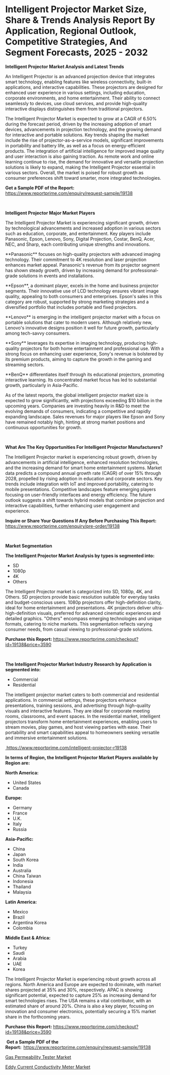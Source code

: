 <p><h1>Intelligent Projector Market Size, Share & Trends Analysis Report By Application, Regional Outlook, Competitive Strategies, And Segment Forecasts, 2025 - 2032</h1></p><p><strong>Intelligent Projector Market Analysis and Latest Trends</strong></p>
<p><p>An Intelligent Projector is an advanced projection device that integrates smart technology, enabling features like wireless connectivity, built-in applications, and interactive capabilities. These projectors are designed for enhanced user experience in various settings, including education, corporate environments, and home entertainment. Their ability to connect seamlessly to devices, use cloud services, and provide high-quality interactive displays distinguishes them from traditional projectors.</p><p>The Intelligent Projector Market is expected to grow at a CAGR of 6.50% during the forecast period, driven by the increasing adoption of smart devices, advancements in projection technology, and the growing demand for interactive and portable solutions. Key trends shaping the market include the rise of projector-as-a-service models, significant improvements in portability and battery life, as well as a focus on energy-efficient products. The integration of artificial intelligence for improved image quality and user interaction is also gaining traction. As remote work and online learning continue to rise, the demand for innovative and versatile projection solutions is likely to expand, making the Intelligent Projector essential in various sectors. Overall, the market is poised for robust growth as consumer preferences shift toward smarter, more integrated technologies.</p></p>
<p><strong>Get a Sample PDF of the Report:&nbsp;</strong> <a href="https://www.reportprime.com/enquiry/request-sample/19138?utm_campaign=2039&utm_medium=2&utm_source=Github&utm_content=ia&utm_term=19032025&utm_id=intelligent-projector">https://www.reportprime.com/enquiry/request-sample/19138</a></p>
<p>&nbsp;</p>
<p><strong>Intelligent Projector Major Market Players</strong></p>
<p><p>The Intelligent Projector Market is experiencing significant growth, driven by technological advancements and increased adoption in various sectors such as education, corporate, and entertainment. Key players include Panasonic, Epson, Lenovo, Sony, Digital Projection, Costar, BenQ, Acer, NEC, and Sharp, each contributing unique strengths and innovations.</p><p>**Panasonic** focuses on high-quality projectors with advanced imaging technology. Their commitment to 4K resolution and laser projection enhances market appeal. Panasonic's revenue from its projector segment has shown steady growth, driven by increasing demand for professional-grade solutions in events and installations.</p><p>**Epson**, a dominant player, excels in the home and business projector segments. Their innovative use of LCD technology ensures vibrant image quality, appealing to both consumers and enterprises. Epson's sales in this category are robust, supported by strong marketing strategies and a diversified portfolio that includes portable and fixed projectors.</p><p>**Lenovo** is emerging in the intelligent projector market with a focus on portable solutions that cater to modern users. Although relatively new, Lenovo's innovative designs position it well for future growth, particularly among tech-savvy consumers.</p><p>**Sony** leverages its expertise in imaging technology, producing high-quality projectors for both home entertainment and professional use. With a strong focus on enhancing user experience, Sony's revenue is bolstered by its premium products, aiming to capture the growth in the gaming and streaming sectors.</p><p>**BenQ** differentiates itself through its educational projectors, promoting interactive learning. Its concentrated market focus has led to substantial growth, particularly in Asia-Pacific.</p><p>As of the latest reports, the global intelligent projector market size is expected to grow significantly, with projections exceeding $10 billion in the upcoming years. Companies are investing heavily in R&D to meet the evolving demands of consumers, indicating a competitive and rapidly expanding landscape. Sales revenues for major players like Epson and Sony have remained notably high, hinting at strong market positions and continuous opportunities for growth.</p></p>
<p>&nbsp;</p>
<p><strong>What Are The Key Opportunities For Intelligent Projector Manufacturers?</strong></p>
<p><p>The Intelligent Projector market is experiencing robust growth, driven by advancements in artificial intelligence, enhanced resolution technologies, and the increasing demand for smart home entertainment systems. Market data predicts a compound annual growth rate (CAGR) of over 15% through 2028, propelled by rising adoption in education and corporate sectors. Key trends include integration with IoT and improved portability, catering to mobile presentations. Competitive landscapes feature emerging players focusing on user-friendly interfaces and energy efficiency. The future outlook suggests a shift towards hybrid models that combine projection and interactive capabilities, further enhancing user engagement and experience.</p></p>
<p><strong>Inquire or Share Your Questions If Any Before Purchasing This Report:</strong> <a href="https://www.reportprime.com/enquiry/pre-order/19138?utm_campaign=2039&utm_medium=2&utm_source=Github&utm_content=ia&utm_term=19032025&utm_id=intelligent-projector">https://www.reportprime.com/enquiry/pre-order/19138</a></p>
<p>&nbsp;</p>
<p><strong>Market Segmentation</strong></p>
<p><strong>The Intelligent Projector Market Analysis by types is segmented into:</strong></p>
<p><ul><li>SD</li><li>1080p</li><li>4K</li><li>Others</li></ul></p>
<p><p>The Intelligent Projector market is categorized into SD, 1080p, 4K, and Others. SD projectors provide basic resolution suitable for everyday tasks and budget-conscious users. 1080p projectors offer high-definition clarity, ideal for home entertainment and presentations. 4K projectors deliver ultra-high-definition visuals, preferred for advanced cinematic experiences and detailed graphics. "Others" encompass emerging technologies and unique formats, catering to niche markets. This segmentation reflects varying consumer needs, from casual viewing to professional-grade solutions.</p></p>
<p><strong>Purchase this Report:&nbsp;</strong><a href="https://www.reportprime.com/checkout?id=19138&price=3590&utm_campaign=2039&utm_medium=2&utm_source=Github&utm_content=ia&utm_term=19032025&utm_id=intelligent-projector">https://www.reportprime.com/checkout?id=19138&price=3590</a></p>
<p>&nbsp;</p>
<p><strong>The Intelligent Projector Market Industry Research by Application is segmented into:</strong></p>
<p><ul><li>Commercial</li><li>Residential</li></ul></p>
<p><p>The intelligent projector market caters to both commercial and residential applications. In commercial settings, these projectors enhance presentations, training sessions, and advertising through high-quality visuals and interactive features. They are ideal for corporate meeting rooms, classrooms, and event spaces. In the residential market, intelligent projectors transform home entertainment experiences, enabling users to stream movies, play games, and host viewing parties with ease. Their portability and smart capabilities appeal to homeowners seeking versatile and immersive entertainment solutions.</p></p>
<p><a href="https://www.reportprime.com/intelligent-projector-r19138?utm_campaign=2039&utm_medium=2&utm_source=Github&utm_content=ia&utm_term=19032025&utm_id=intelligent-projector">&nbsp;https://www.reportprime.com/intelligent-projector-r19138</a></p>
<p><strong>In terms of Region, the Intelligent Projector Market Players available by Region are:</strong></p>
<p>
    <p> <strong> North America: </strong>
        <ul>
            <li>United States</li>
            <li>Canada</li>
        </ul>
        </p> 
    <p> <strong> Europe: </strong>
        <ul>
            <li>Germany</li>
            <li>France</li>
            <li>U.K.</li>
            <li>Italy</li>
            <li>Russia</li>
        </ul>
        </p> 
    <p> <strong> Asia-Pacific: </strong>
        <ul>
            <li>China</li>
            <li>Japan</li>
            <li>South Korea</li>
            <li>India</li>
            <li>Australia</li>
            <li>China Taiwan</li>
            <li>Indonesia</li>
            <li>Thailand</li>
            <li>Malaysia</li>
        </ul>
        </p> 
    <p> <strong> Latin America: </strong>
        <ul>
            <li>Mexico</li>
            <li>Brazil</li>
            <li>Argentina Korea</li>
            <li>Colombia</li>
        </ul>
        </p> 
    <p> <strong> Middle East & Africa: </strong>
        <ul>
            <li>Turkey</li>
            <li>Saudi</li>
            <li>Arabia</li>
            <li>UAE</li>
            <li>Korea</li>
        </ul>
    </p>
    </p>
<p><p>The Intelligent Projector Market is experiencing robust growth across all regions. North America and Europe are expected to dominate, with market shares projected at 35% and 30%, respectively. APAC is showing significant potential, expected to capture 25% as increasing demand for smart technologies rises. The USA remains a vital contributor, with an estimated share of around 20%. China is also a key player, focusing on innovation and consumer electronics, potentially securing a 15% market share in the forthcoming years.</p></p>
<p><strong>Purchase this Report: </strong><a href="https://www.reportprime.com/checkout?id=19138&price=3590&utm_campaign=2039&utm_medium=2&utm_source=Github&utm_content=ia&utm_term=19032025&utm_id=intelligent-projector">https://www.reportprime.com/checkout?id=19138&price=3590</a></p>
<p>&nbsp;<strong>Get a Sample PDF of the Report:&nbsp;&nbsp;</strong><a href="https://www.reportprime.com/enquiry/request-sample/19138?utm_campaign=2039&utm_medium=2&utm_source=Github&utm_content=ia&utm_term=19032025&utm_id=intelligent-projector">https://www.reportprime.com/enquiry/request-sample/19138</a></p>
<p><strong></strong></p>
<p><p><a href="https://github.com/hunanuzmez/Market-Research-Report-List-1/blob/main/gas-permeability-tester-market.md?utm_campaign=2039&utm_medium=2&utm_source=Github&utm_content=ia&utm_term=19032025&utm_id=intelligent-projector">Gas Permeability Tester Market</a></p><p><a href="https://github.com/mriwacraane/Market-Research-Report-List-1/blob/main/eddy-current-conductivity-meter-market.md?utm_campaign=2039&utm_medium=2&utm_source=Github&utm_content=ia&utm_term=19032025&utm_id=intelligent-projector">Eddy Current Conductivity Meter Market</a></p></p>